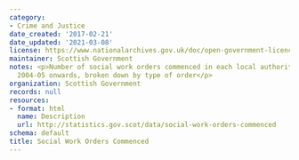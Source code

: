```yaml
---
category:
- Crime and Justice
date_created: '2017-02-21'
date_updated: '2021-03-08'
license: https://www.nationalarchives.gov.uk/doc/open-government-licence/version/3/
maintainer: Scottish Government
notes: <p>Number of social work orders commenced in each local authority area from
  2004-05 onwards, broken down by type of order</p>
organization: Scottish Government
records: null
resources:
- format: html
  name: Description
  url: http://statistics.gov.scot/data/social-work-orders-commenced
schema: default
title: Social Work Orders Commenced
---
```

